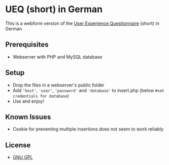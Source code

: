 UEQ (short) in German
===

This is a webform version of the [User Experience Questionnaire][1] (short) in German

## Prerequisites ##
* Webserver with PHP and MySQL database

## Setup ##
* Drop the files in a webserver's public folder
* Add `'host'`, `'user'`, `'password'` and `'database'` to insert.php (below `#set credentials for database`)
* Use and enjoy!

## Known Issues ##
* Cookie for preventing multiple insertions does not seem to work reliably


## License ##
* [GNU GPL][2]

[1]: http://www.ueq-online.org/
[2]: http://www.gnu.org/licenses/gpl.html
